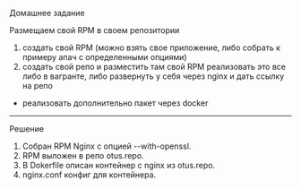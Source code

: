 Домашнее задание

Размещаем свой RPM в своем репозитории
1) создать свой RPM (можно взять свое приложение, либо собрать к примеру апач с определенными опциями)
2) создать свой репо и разместить там свой RPM
реализовать это все либо в вагранте, либо развернуть у себя через nginx и дать ссылку на репо 

* реализовать дополнительно пакет через docker

______

Решение

1. Собран RPM Nginx с опцией --with-openssl.
2. RPM выложен в репо otus.repo.
3. В Dokerfile описан контейнер с nginx из otus.repo.
4. nginx.conf конфиг для контейнера.
